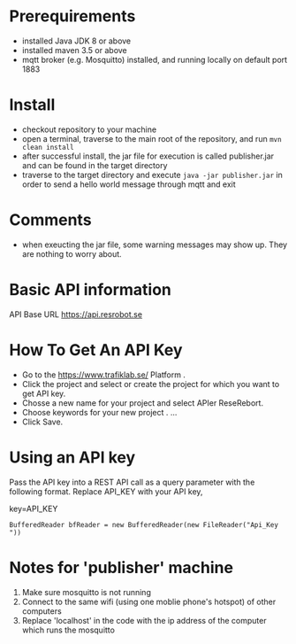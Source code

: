 # Prerequirements

- installed Java JDK 8 or above
- installed maven 3.5 or above
- mqtt broker (e.g. Mosquitto) installed, and running locally on default port 1883

# Install

- checkout repository to your machine
- open a terminal, traverse to the main root of the repository, and run ```mvn clean install```
- after successful install, the jar file for execution is called publisher.jar and can be found in the target directory
- traverse to the target directory and execute ```java -jar publisher.jar``` in order to send a hello world message through mqtt and exit

# Comments

- when exeucting the jar file, some warning messages may show up. They are nothing to worry about.

 # Basic API information
 
API Base URL https://api.resrobot.se

 # How To Get An API Key
 - Go to the https://www.trafiklab.se/ Platform .
 - Click the project  and select or create the project for which you want to get API key.
 - Chosse a new name for your project and  select APIer ReseRebort.
 - Choose keywords for your new project . ...
 - Click Save.

 # Using an API key
 Pass the API key into a REST API call as a query parameter with the following format. Replace API_KEY with your API key,

key=API_KEY

`BufferedReader bfReader = new BufferedReader(new FileReader("Api_Key "))`

# Notes for 'publisher' machine
1. Make sure mosquitto is not running
2. Connect to the same wifi (using one moblie phone's hotspot) of other computers
3. Replace 'localhost' in the code with the ip address of the computer which runs the mosquitto